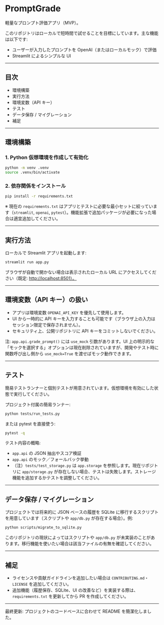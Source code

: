 # PromptGrade

軽量なプロンプト評価アプリ（MVP）。

このリポジトリはローカルで短時間で試せることを目標にしています。主な機能は以下です:

- ユーザーが入力したプロンプトを OpenAI（またはローカルモック）で評価
- Streamlit によるシンプルな UI

---

## 目次

- 環境構築
- 実行方法
- 環境変数（API キー）
- テスト
- データ保存 / マイグレーション
- 補足

---

## 環境構築

### 1. Python 仮想環境を作成して有効化

```bash
python -m venv .venv
source .venv/bin/activate
```

### 2. 依存関係をインストール

```bash
pip install -r requirements.txt
```

※ 現在の `requirements.txt` はアプリとテストに必要な最小セットに絞っています（`streamlit`, `openai`, `pytest`）。機能拡張で追加パッケージが必要になった場合は適宜追加してください。

---

## 実行方法

ローカルで Streamlit アプリを起動します:

```bash
streamlit run app.py
```

ブラウザが自動で開かない場合は表示されたローカル URL にアクセスしてください（既定: <http://localhost:8501）。>

---

## 環境変数（API キー）の扱い

- アプリは環境変数 `OPENAI_API_KEY` を優先して使用します。
- UI から一時的に API キーを入力することも可能です（ブラウザ上の入力はセッション限定で保存されません）。
- セキュリティ上、公開リポジトリに API キーをコミットしないでください。

注: `app.api.grade_prompt()` には `use_mock` 引数があります。UI 上の明示的な「モックを選択する」オプションは現在削除されていますが、開発やテスト時に関数呼び出し側から `use_mock=True` を渡せばモック動作できます。

---

## テスト

簡易テストランナーと個別テストが用意されています。仮想環境を有効にした状態で実行してください。

プロジェクト付属の簡易ランナー:

```bash
python tests/run_tests.py
```

または pytest を直接使う:

```bash
pytest -q
```

テスト内容の概略:

- `app.api` の JSON 抽出やスコア検証
- `app.api` のモック／フォールバック挙動
- （注）`tests/test_storage.py` は `app.storage` を参照します。現在リポジトリに `app/storage.py` が存在しない場合、テストは失敗します。ストレージ機能を追加するかテストを調整してください。

---

## データ保存 / マイグレーション

プロジェクトでは将来的に JSON ベースの履歴を SQLite に移行するスクリプトを用意しています（スクリプトや `app/db.py` が存在する場合）。例:

```bash
python scripts/migrate_to_sqlite.py
```

このリポジトリの現状によってはスクリプトや `app/db.py` が未実装のことがあります。移行機能を使いたい場合は該当ファイルの有無を確認してください。

---

## 補足

- ライセンスや貢献ガイドラインを追加したい場合は `CONTRIBUTING.md`・`LICENSE` を追加してください。
- 追加機能（履歴保存、SQLite、UI の改善など）を実装する際は、`requirements.txt` を更新してから PR を作成してください。

---

最終更新: プロジェクトのコードベースに合わせて README を簡潔化しました。
